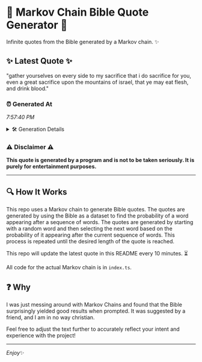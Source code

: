 # 📖 Markov Chain Bible Quote Generator 📖

Infinite quotes from the Bible generated by a Markov chain. ✨

## ✨ Latest Quote ✨
"gather yourselves on every side to my sacrifice that i do sacrifice for you, even a great sacrifice upon the mountains of israel, that ye may eat flesh, and drink blood."

### ⏰ Generated At
*7:57:40 PM*

<details>
    <summary>🛠️ Generation Details</summary>
    <p>
        <strong>🌱 Seed:</strong> gather<br>
        <strong>🔄 Iterations:</strong> 30<br>
        <strong>📜 Context History:</strong><br>[ gather ]: yourselves<br>[ gather, yourselves ]: on<br>[ gather, yourselves, on ]: every<br>[ gather, yourselves, on, every ]: side<br>[ gather, yourselves, on, every, side ]: to<br>[ gather, yourselves, on, every, side, to ]: my<br>[ yourselves, on, every, side, to, my ]: sacrifice<br>[ on, every, side, to, my, sacrifice ]: that<br>[ every, side, to, my, sacrifice, that ]: i<br>[ side, to, my, sacrifice, that, i ]: do<br>[ to, my, sacrifice, that, i, do ]: sacrifice<br>[ my, sacrifice, that, i, do, sacrifice ]: for<br>[ sacrifice, that, i, do, sacrifice, for ]: you,<br>[ that, i, do, sacrifice, for, you, ]: even<br>[ i, do, sacrifice, for, you,, even ]: a<br>[ do, sacrifice, for, you,, even, a ]: great<br>[ sacrifice, for, you,, even, a, great ]: sacrifice<br>[ for, you,, even, a, great, sacrifice ]: upon<br>[ you,, even, a, great, sacrifice, upon ]: the<br>[ even, a, great, sacrifice, upon, the ]: mountains<br>[ a, great, sacrifice, upon, the, mountains ]: of<br>[ great, sacrifice, upon, the, mountains, of ]: israel,<br>[ sacrifice, upon, the, mountains, of, israel, ]: that<br>[ upon, the, mountains, of, israel,, that ]: ye<br>[ the, mountains, of, israel,, that, ye ]: may<br>[ mountains, of, israel,, that, ye, may ]: eat<br>[ of, israel,, that, ye, may, eat ]: flesh,<br>[ israel,, that, ye, may, eat, flesh, ]: and<br>[ that, ye, may, eat, flesh,, and ]: drink<br>[ ye, may, eat, flesh,, and, drink ]: blood.<br>
    </p>
</details>

### ⚠️ Disclaimer ⚠️
**This quote is generated by a program and is not to be taken seriously. It is purely for entertainment purposes.**

---

## 🔍 How It Works

This repo uses a Markov chain to generate Bible quotes. The quotes are generated by using the Bible as a dataset to find the probability of a word appearing after a sequence of words. The quotes are generated by starting with a random word and then selecting the next word based on the probability of it appearing after the current sequence of words. This process is repeated until the desired length of the quote is reached.

This repo will update the latest quote in this README every 10 minutes. ⏳

All code for the actual Markov chain is in `index.ts`.

## ❓ Why

I was just messing around with Markov Chains and found that the Bible surprisingly yielded good results when prompted. 
It was suggested by a friend, and I am in no way christian.

Feel free to adjust the text further to accurately reflect your intent and experience with the project!

---

*Enjoy*✨
